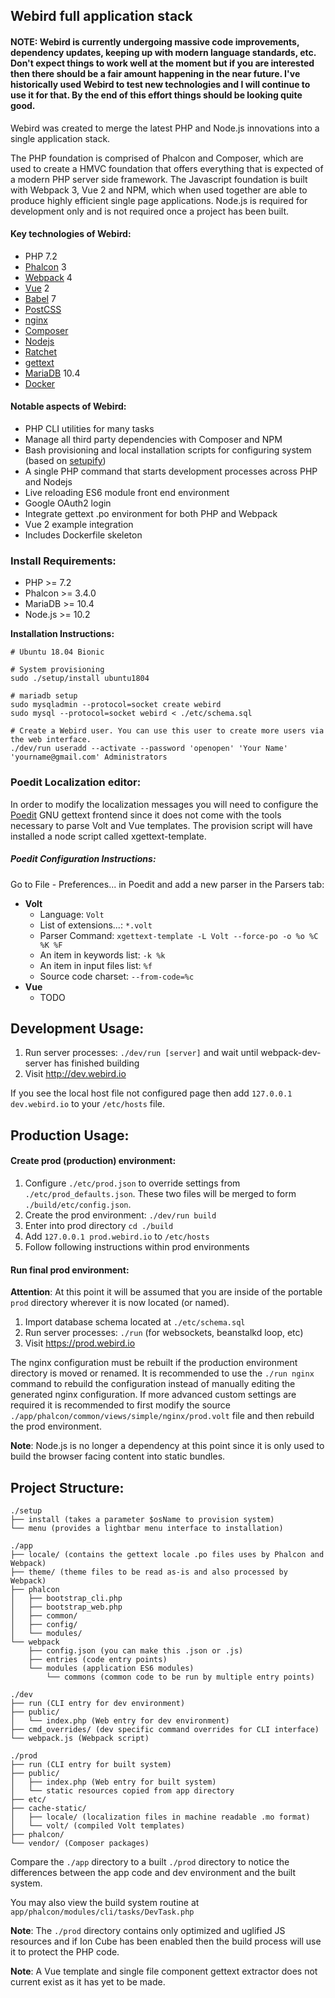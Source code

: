 ## Webird full application stack

#### NOTE: Webird is currently undergoing massive code improvements, dependency updates, keeping up with modern language standards, etc. Don't expect things to work well at the moment but if you are interested then there should be a fair amount happening in the near future.  I've historically used Webird to test new technologies and I will continue to use it for that.  By the end of this effort things should be looking quite good.


Webird was created to merge the latest PHP and Node.js innovations into a single application stack.

The PHP foundation is comprised of Phalcon and Composer, which are used to create a HMVC foundation that offers everything that is expected of a modern PHP server side framework.
The Javascript foundation is built with Webpack 3, Vue 2 and NPM, which when used together are able to produce highly efficient single page applications.
Node.js is required for development only and is not required once a project has been built.

#### Key technologies of Webird:
* PHP 7.2
* [Phalcon](http://phalconphp.com/en/) 3
* [Webpack](http://webpack.github.io/) 4
* [Vue](https://vuejs.org/) 2
* [Babel](https://babeljs.io/) 7
* [PostCSS](https://github.com/postcss/postcss)
* [nginx](http://nginx.org/)
* [Composer](https://getcomposer.org/)
* [Nodejs](https://nodejs.org)
* [Ratchet](http://socketo.me/)
* [gettext](http://www.gnu.org/software/gettext/gettext.html)
* [MariaDB](https://mariadb.org/) 10.4
* [Docker](https://www.docker.com/)

#### Notable aspects of Webird:
* PHP CLI utilities for many tasks
* Manage all third party dependencies with Composer and NPM
* Bash provisioning and local installation scripts for configuring system (based on [setupify](https://github.com/perchlabs/setupify))
* A single PHP command that starts development processes across PHP and Nodejs
* Live reloading ES6 module front end environment
* Google OAuth2 login
* Integrate gettext .po environment for both PHP and Webpack
* Vue 2 example integration
* Includes Dockerfile skeleton

### Install Requirements:
* PHP >= 7.2
* Phalcon >= 3.4.0
* MariaDB >= 10.4
* Node.js >= 10.2

**Installation Instructions:**
```
# Ubuntu 18.04 Bionic

# System provisioning
sudo ./setup/install ubuntu1804

# mariadb setup
sudo mysqladmin --protocol=socket create webird
sudo mysql --protocol=socket webird < ./etc/schema.sql

# Create a Webird user. You can use this user to create more users via the web interface.
./dev/run useradd --activate --password 'openopen' 'Your Name' 'yourname@gmail.com' Administrators
```

### Poedit Localization editor:
In order to modify the localization messages you will need to configure the [Poedit](http://poedit.net/) GNU gettext frontend since it does not come with the tools necessary to parse Volt and Vue templates.  The provision script will have installed a node script called xgettext-template.

##### Poedit Configuration Instructions:
Go to File - Preferences... in Poedit and add a new parser in the Parsers tab:

* **Volt**
  * Language: `Volt`
  * List of extensions...: `*.volt`
  * Parser Command: `xgettext-template -L Volt --force-po -o %o %C %K %F`
  * An item in keywords list: `-k %k`
  * An item in input files list: `%f`
  * Source code charset: `--from-code=%c`
* **Vue**
  * TODO

## Development Usage:
1. Run server processes: `./dev/run [server]` and wait until webpack-dev-server has finished building
2. Visit http://dev.webird.io

If you see the local host file not configured page then add `127.0.0.1 dev.webird.io` to your `/etc/hosts` file.

## Production Usage:

#### Create prod (production) environment:
1. Configure `./etc/prod.json` to override settings from `./etc/prod_defaults.json`.  These two files will be merged to form `./build/etc/config.json`.
2. Create the prod environment: `./dev/run build`
3. Enter into prod directory `cd ./build`
4. Add `127.0.0.1 prod.webird.io` to `/etc/hosts`
5. Follow following instructions within prod environments

#### Run final prod environment:

**Attention**: At this point it will be assumed that you are inside of the portable `prod` directory wherever it is now located (or named).

1. Import database schema located at `./etc/schema.sql`
2. Run server processes: `./run` (for websockets, beanstalkd loop, etc)
3. Visit https://prod.webird.io

The nginx configuration must be rebuilt if the production environment directory is moved or renamed.  It is recommended to use the `./run nginx` command to rebuild the configuration instead of manually editing the generated nginx configuration.  If more advanced custom settings are required it is recommended to first modify the source `./app/phalcon/common/views/simple/nginx/prod.volt` file and then rebuild the prod environment.

**Note**: Node.js is no longer a dependency at this point since it is only used to build the browser facing content into static bundles.

## Project Structure:

```
./setup
├── install (takes a parameter $osName to provision system)
└── menu (provides a lightbar menu interface to installation)
```

```
./app
├── locale/ (contains the gettext locale .po files uses by Phalcon and Webpack)
├── theme/ (theme files to be read as-is and also processed by Webpack)
├── phalcon
│   ├── bootstrap_cli.php
│   ├── bootstrap_web.php
│   ├── common/
│   ├── config/
│   └── modules/
└── webpack
    ├── config.json (you can make this .json or .js)
    ├── entries (code entry points)
    └── modules (application ES6 modules)
        └── commons (common code to be run by multiple entry points)
```

```
./dev
├── run (CLI entry for dev environment)
├── public/
│   └── index.php (Web entry for dev environment)
├── cmd_overrides/ (dev specific command overrides for CLI interface)
└── webpack.js (Webpack script)
```

```
./prod
├── run (CLI entry for built system)
├── public/
│   ├── index.php (Web entry for built system)
│   └── static resources copied from app directory
├── etc/
├── cache-static/
│   ├── locale/ (localization files in machine readable .mo format)
│   └── volt/ (compiled Volt templates)
├── phalcon/
└── vendor/ (Composer packages)
```

Compare the `./app` directory to a built `./prod` directory to notice the differences between the app code and dev environment and the built system.

You may also view the build system routine at `app/phalcon/modules/cli/tasks/DevTask.php`

**Note**: The `./prod` directory contains only optimized and uglified JS resources and if Ion Cube has been enabled then the build process will use it to protect the PHP code.

**Note**: A Vue template and single file component gettext extractor does not current exist as it has yet to be made.
